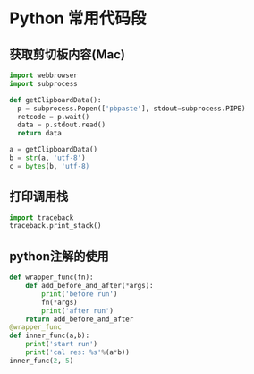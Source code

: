 # Python 常用代码段

## 获取剪切板内容(Mac)
```python
import webbrowser
import subprocess

def getClipboardData():
  p = subprocess.Popen(['pbpaste'], stdout=subprocess.PIPE)
  retcode = p.wait()
  data = p.stdout.read()
  return data

a = getClipboardData()
b = str(a, 'utf-8')
c = bytes(b, 'utf-8)
```

## 打印调用栈
```python
import traceback
traceback.print_stack()
```

## python注解的使用
```python
def wrapper_func(fn):
    def add_before_and_after(*args):
        print('before run')
        fn(*args)
        print('after run')
    return add_before_and_after
@wrapper_func
def inner_func(a,b):
    print('start run')
    print('cal res: %s'%(a*b))
inner_func(2, 5)
```
